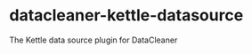 datacleaner-kettle-datasource
=============================

The Kettle data source plugin for DataCleaner 
